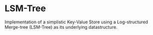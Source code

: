 # LSM-Tree 
Implementation of a simplistic Key-Value Store using a Log-structured Merge-tree (LSM-Tree) as its underlying datastructure.

